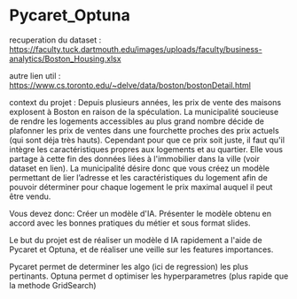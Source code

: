 # Pycaret_Optuna

recuperation du dataset :
https://faculty.tuck.dartmouth.edu/images/uploads/faculty/business-analytics/Boston_Housing.xlsx

autre lien util :
https://www.cs.toronto.edu/~delve/data/boston/bostonDetail.html

context du projet :
Depuis plusieurs années, les prix de vente des maisons explosent à Boston en raison de la spéculation. La municipalité soucieuse de rendre les logements accessibles au plus grand nombre décide de plafonner les prix de ventes dans une fourchette proches des prix actuels (qui sont déja très hauts). Cependant pour que ce prix soit juste, il faut qu'il intègre les caractéristiques propres aux logements et au quartier. Elle vous partage à cette fin des données liées à l'immobilier dans la ville (voir dataset en lien).
La municipalité désire donc que vous créez un modèle permettant de lier l’adresse et les caractéristiques du logement afin de pouvoir déterminer pour chaque logement le prix maximal auquel il peut être vendu.

Vous devez donc:
Créer un modèle d'IA.
Présenter le modèle obtenu en accord avec les bonnes pratiques du métier et sous format slides.


Le but du projet est de réaliser un modèle d IA rapidement a l'aide de Pycaret et Optuna, et de réaliser une veille sur les features importances.

Pycaret permet de determiner les algo (ici de regression) les plus pertinants.
Optuna permet d optimiser les hyperparametres (plus rapide que la methode GridSearch)